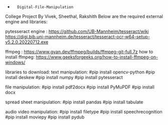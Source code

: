  -       Digital-File-Manipulation
College Project By Vivek, Sheethal, Rakshith
Below are the required external engine and libraries:

pytesseract engine :
https://github.com/UB-Mannheim/tesseract/wiki
https://digi.bib.uni-mannheim.de/tesseract/tesseract-ocr-w64-setup-v5.2.0.20220712.exe

ffmpeg :
https://www.gyan.dev/ffmpeg/builds/ffmpeg-git-full.7z
how to install ffmpeg:
https://www.geeksforgeeks.org/how-to-install-ffmpeg-on-windows/

libraries to download:
text manipulation:
#pip install opencv-python
#pip install deskew
#pip install numpy
#pip install pytesseract

file manipulation:
#pip install pdf2docx
#pip install PyMuPDF
#pip install docx

spread sheet manipulation:
#pip install pandas
#pip install tabulate

audio video manipulation:
#pip install filetype
#pip install speechrecognition
#pip install moviepy
#pip install pydub


